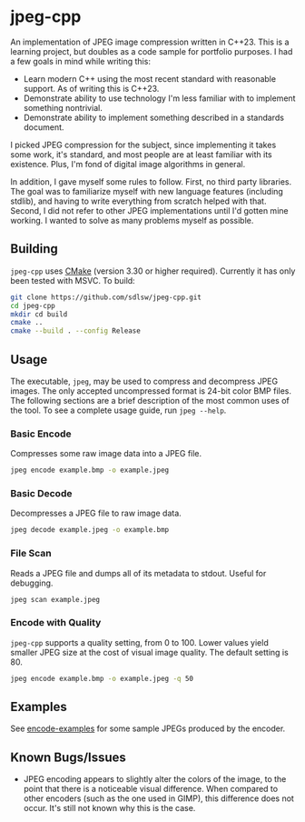 # jpeg-cpp

An implementation of JPEG image compression written in C++23. This is a learning project, but doubles as a code sample for portfolio purposes. I had a few goals in mind while writing this:

- Learn modern C++ using the most recent standard with reasonable support. As of writing this is C++23.
- Demonstrate ability to use technology I'm less familiar with to implement something nontrivial.
- Demonstrate ability to implement something described in a standards document.

I picked JPEG compression for the subject, since implementing it takes some work, it's standard, and most people are at least familiar with its existence. Plus, I'm fond of digital image algorithms in general.

In addition, I gave myself some rules to follow. First, no third party libraries. The goal was to familiarize myself with new language features (including stdlib), and having to write everything from scratch helped with that. Second, I did not refer to other JPEG implementations until I'd gotten mine working. I wanted to solve as many problems myself as possible.

## Building

`jpeg-cpp` uses [CMake](https://cmake.org/) (version 3.30 or higher required). Currently it has only been tested with MSVC. To build:

```sh
git clone https://github.com/sdlsw/jpeg-cpp.git
cd jpeg-cpp
mkdir cd build
cmake ..
cmake --build . --config Release
```

## Usage

The executable, `jpeg`, may be used to compress and decompress JPEG images. The only accepted uncompressed format is 24-bit color BMP files. The following sections are a brief description of the most common uses of the tool. To see a complete usage guide, run `jpeg --help`.

### Basic Encode
Compresses some raw image data into a JPEG file.

```sh
jpeg encode example.bmp -o example.jpeg
```

### Basic Decode
Decompresses a JPEG file to raw image data.

```sh
jpeg decode example.jpeg -o example.bmp
```

### File Scan
Reads a JPEG file and dumps all of its metadata to stdout. Useful for debugging.

```sh
jpeg scan example.jpeg
```

### Encode with Quality
`jpeg-cpp` supports a quality setting, from 0 to 100. Lower values yield smaller JPEG size at the cost of visual image quality. The default setting is 80.

```sh
jpeg encode example.bmp -o example.jpeg -q 50
```

## Examples
See [encode-examples](encode-examples) for some sample JPEGs produced by the encoder.

## Known Bugs/Issues

- JPEG encoding appears to slightly alter the colors of the image, to the point that there is a noticeable visual difference. When compared to other encoders (such as the one used in GIMP), this difference does not occur. It's still not known why this is the case.
